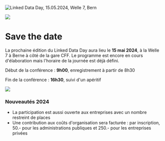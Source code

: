 ![Linked Data Day, 15.05.2024, Welle 7, Bern](/static-assets/img/linked-data-day-2024-fr.png)

![   ](/static-assets/img/white-space-2.jpg)

# Save the date

La prochaine édition du Linked Data Day aura lieu le **15 mai 2024**, à la Welle 7 à Berne à côté de la gare CFF. Le programme est encore en cours d'élaboration mais l'horaire de la journée est déjà défini.

Début de la conférence : **9h00**, enregistrement à partir de 8h30

Fin de la conférence : **16h30**, suivi d'un apéritif

![   ](/static-assets/img/white-space-2.jpg)

### Nouveautés 2024

* La participation est aussi ouverte aux entreprises avec un nombre restreint de places
* Une contribution aux coûts d'organisation sera facturée : par inscription, 50.- pour les administrations publiques et 250.- pour les entreprises privées
